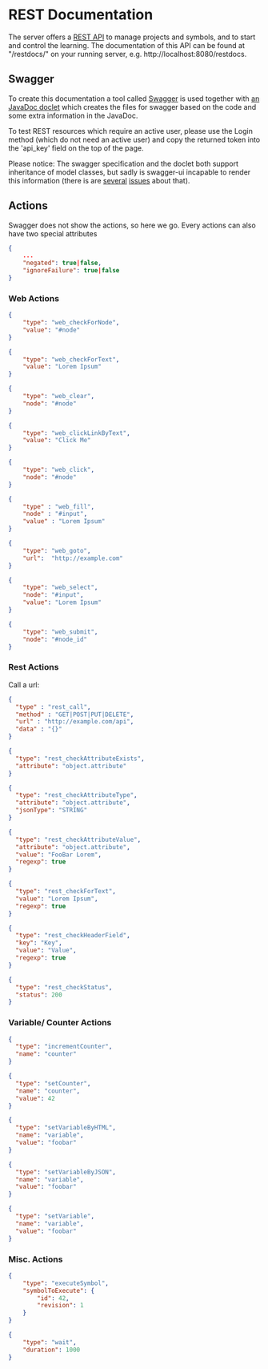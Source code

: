 REST Documentation
==================

The server offers a [REST API](http://en.wikipedia.org/wiki/Representational_state_transfer) to manage projects and
symbols, and to start and control the learning.
The documentation of this API can be found at "/restdocs/" on your running server, e.g. http://localhost:8080/restdocs.

Swagger
-------
To create this documentation a tool called [Swagger](http://swagger.io/) is used together with
[an JavaDoc doclet](https://github.com/Carma-Public/swagger-jaxrs-doclet) which creates the files for swagger based on
the code and some extra information in the JavaDoc.

To test REST resources which require an active user, please use the Login method (which do not need an active user)
and copy the returned token into the 'api_key' field on the top of the page.

Please notice: The swagger specification and the doclet both support inheritance of model classes, but sadly is
swagger-ui incapable to render this information
(there is are [several](https://github.com/swagger-api/swagger-ui/issues/300) 
[issues](https://github.com/swagger-api/swagger-ui/issues/1526) about that).

Actions
-------
Swagger does not show the actions, so here we go.
Every actions can also have two special attributes

```json
{
    ...
    "negated": true|false,
    "ignoreFailure": true|false
}
```

### Web Actions

```json
{
    "type": "web_checkForNode",
    "value": "#node"
}
```

```json
{
    "type": "web_checkForText",
    "value": "Lorem Ipsum"
}
```

```json
{
    "type": "web_clear",
    "node": "#node"
}
```

```json
{
    "type": "web_clickLinkByText",
    "value": "Click Me"
}
```

```json
{
    "type": "web_click",
    "node": "#node"
}
```

```json
{
    "type" : "web_fill",
    "node" : "#input",
    "value" : "Lorem Ipsum"
}
```

```json
{
    "type": "web_goto",
    "url":  "http://example.com"
}
```

```json
{
    "type": "web_select",
    "node": "#input",
    "value": "Lorem Ipsum"
}
```

```json
{
    "type": "web_submit",
    "node": "#node_id"
}
```

### Rest Actions
Call a url:

```json
{
  "type" : "rest_call",
  "method" : "GET|POST|PUT|DELETE",
  "url" : "http://example.com/api",
  "data" : "{}"
}
```

```json
{
  "type": "rest_checkAttributeExists",
  "attribute": "object.attribute"
}
```

```json
{
  "type": "rest_checkAttributeType",
  "attribute": "object.attribute",
  "jsonType": "STRING"
}
```

```json
{
  "type": "rest_checkAttributeValue",
  "attribute": "object.attribute",
  "value": "FooBar Lorem",
  "regexp": true
}
```

```json
{
  "type": "rest_checkForText",
  "value": "Lorem Ipsum",
  "regexp": true
}
```

```json
{
  "type": "rest_checkHeaderField",
  "key": "Key",
  "value": "Value",
  "regexp": true
}
```

```json
{
  "type": "rest_checkStatus",
  "status": 200
}
```

### Variable/ Counter Actions

```json
{
  "type": "incrementCounter",
  "name": "counter"
}
```

```json
{
  "type": "setCounter",
  "name": "counter",
  "value": 42
}
```

```json
{
  "type": "setVariableByHTML",
  "name": "variable",
  "value": "foobar"
}
```

```json
{
  "type": "setVariableByJSON",
  "name": "variable",
  "value": "foobar"
}
```

```json
{
  "type": "setVariable",
  "name": "variable",
  "value": "foobar"
}
```

### Misc. Actions

```json
{
    "type": "executeSymbol",
    "symbolToExecute": {
        "id": 42,
        "revision": 1
    }
}
```

```json
{
    "type": "wait",
    "duration": 1000
}
```
